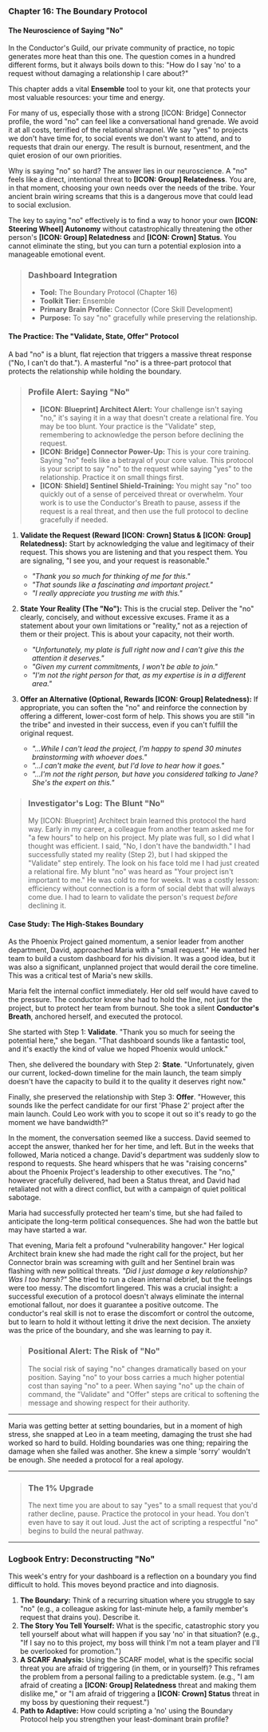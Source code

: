 ### **Chapter 16: The Boundary Protocol**
#### The Neuroscience of Saying "No"

In the Conductor's Guild, our private community of practice, no topic generates more heat than this one. The question comes in a hundred different forms, but it always boils down to this: "How do I say 'no' to a request without damaging a relationship I care about?"

This chapter adds a vital **Ensemble** tool to your kit, one that protects your most valuable resources: your time and energy.

For many of us, especially those with a strong [ICON: Bridge] Connector profile, the word "no" can feel like a conversational hand grenade. We avoid it at all costs, terrified of the relational shrapnel. We say "yes" to projects we don't have time for, to social events we don't want to attend, and to requests that drain our energy. The result is burnout, resentment, and the quiet erosion of our own priorities.

Why is saying "no" so hard? The answer lies in our neuroscience. A "no" feels like a direct, intentional threat to **[ICON: Group] Relatedness**. You are, in that moment, choosing your own needs over the needs of the tribe. Your ancient brain wiring screams that this is a dangerous move that could lead to social exclusion.

The key to saying "no" effectively is to find a way to honor your own **[ICON: Steering Wheel] Autonomy** without catastrophically threatening the other person's **[ICON: Group] Relatedness** and **[ICON: Crown] Status**. You cannot eliminate the sting, but you can turn a potential explosion into a manageable emotional event.

> ### **Dashboard Integration**
>
> *   **Tool:** The Boundary Protocol (Chapter 16)
> *   **Toolkit Tier:** Ensemble
> *   **Primary Brain Profile:** Connector (Core Skill Development)
> *   **Purpose:** To say "no" gracefully while preserving the relationship.

#### **The Practice: The "Validate, State, Offer" Protocol**

A bad "no" is a blunt, flat rejection that triggers a massive threat response ("No, I can't do that."). A masterful "no" is a three-part protocol that protects the relationship while holding the boundary.

> ### **Profile Alert: Saying "No"**
>
> *   **[ICON: Blueprint] Architect Alert:** Your challenge isn't saying "no," it's saying it in a way that doesn't create a relational fire. You may be too blunt. Your practice is the "Validate" step, remembering to acknowledge the person before declining the request.
> *   **[ICON: Bridge] Connector Power-Up:** This is your core training. Saying "no" feels like a betrayal of your core value. This protocol is your script to say "no" to the request while saying "yes" to the relationship. Practice it on small things first.
> *   **[ICON: Shield] Sentinel Shield-Training:** You might say "no" too quickly out of a sense of perceived threat or overwhelm. Your work is to use the Conductor's Breath to pause, assess if the request is a real threat, and then use the full protocol to decline gracefully if needed.

1.  **Validate the Request (Reward [ICON: Crown] Status & [ICON: Group] Relatedness):** Start by acknowledging the value and legitimacy of their request. This shows you are listening and that you respect them. You are signaling, "I see you, and your request is reasonable."
    *   *"Thank you so much for thinking of me for this."*
    *   *"That sounds like a fascinating and important project."*
    *   *"I really appreciate you trusting me with this."*

2.  **State Your Reality (The "No"):** This is the crucial step. Deliver the "no" clearly, concisely, and without excessive excuses. Frame it as a statement about your own limitations or "reality," not as a rejection of them or their project. This is about your capacity, not their worth.
    *   *"Unfortunately, my plate is full right now and I can't give this the attention it deserves."*
    *   *"Given my current commitments, I won't be able to join."*
    *   *"I'm not the right person for that, as my expertise is in a different area."*

3.  **Offer an Alternative (Optional, Rewards [ICON: Group] Relatedness):** If appropriate, you can soften the "no" and reinforce the connection by offering a different, lower-cost form of help. This shows you are still "in the tribe" and invested in their success, even if you can't fulfill the original request.
    *   *"...While I can't lead the project, I'm happy to spend 30 minutes brainstorming with whoever does."*
    *   *"...I can't make the event, but I'd love to hear how it goes."*
    *   *"...I'm not the right person, but have you considered talking to Jane? She's the expert on this."*

> ### **Investigator's Log: The Blunt "No"**
>
> My [ICON: Blueprint] Architect brain learned this protocol the hard way. Early in my career, a colleague from another team asked me for "a few hours" to help on his project. My plate was full, so I did what I thought was efficient. I said, "No, I don't have the bandwidth." I had successfully stated my reality (Step 2), but I had skipped the "Validate" step entirely. The look on his face told me I had just created a relational fire. My blunt "no" was heard as "Your project isn't important to me." He was cold to me for weeks. It was a costly lesson: efficiency without connection is a form of social debt that will always come due. I had to learn to validate the person's request *before* declining it.

#### **Case Study: The High-Stakes Boundary**

As the Phoenix Project gained momentum, a senior leader from another department, David, approached Maria with a "small request." He wanted her team to build a custom dashboard for his division. It was a good idea, but it was also a significant, unplanned project that would derail the core timeline. This was a critical test of Maria's new skills.

Maria felt the internal conflict immediately. Her old self would have caved to the pressure. The conductor knew she had to hold the line, not just for the project, but to protect her team from burnout. She took a silent **Conductor's Breath**, anchored herself, and executed the protocol.

She started with Step 1: **Validate**. "Thank you so much for seeing the potential here," she began. "That dashboard sounds like a fantastic tool, and it's exactly the kind of value we hoped Phoenix would unlock."

Then, she delivered the boundary with Step 2: **State**. "Unfortunately, given our current, locked-down timeline for the main launch, the team simply doesn't have the capacity to build it to the quality it deserves right now."

Finally, she preserved the relationship with Step 3: **Offer**. "However, this sounds like the perfect candidate for our first 'Phase 2' project after the main launch. Could Leo work with you to scope it out so it's ready to go the moment we have bandwidth?"

In the moment, the conversation seemed like a success. David seemed to accept the answer, thanked her for her time, and left. But in the weeks that followed, Maria noticed a change. David's department was suddenly slow to respond to requests. She heard whispers that he was "raising concerns" about the Phoenix Project's leadership to other executives. The "no," however gracefully delivered, had been a Status threat, and David had retaliated not with a direct conflict, but with a campaign of quiet political sabotage.

Maria had successfully protected her team's time, but she had failed to anticipate the long-term political consequences. She had won the battle but may have started a war.

That evening, Maria felt a profound "vulnerability hangover." Her logical Architect brain knew she had made the right call for the project, but her Connector brain was screaming with guilt and her Sentinel brain was flashing with new political threats. *"Did I just damage a key relationship? Was I too harsh?"* She tried to run a clean internal debrief, but the feelings were too messy. The discomfort lingered. This was a crucial insight: a successful execution of a protocol doesn't always eliminate the internal emotional fallout, nor does it guarantee a positive outcome. The conductor's real skill is not to erase the discomfort or control the outcome, but to learn to hold it without letting it drive the next decision. The anxiety was the price of the boundary, and she was learning to pay it.

> ### **Positional Alert: The Risk of "No"**
>
> The social risk of saying "no" changes dramatically based on your position. Saying "no" to your boss carries a much higher potential cost than saying "no" to a peer. When saying "no" up the chain of command, the "Validate" and "Offer" steps are critical to softening the message and showing respect for their authority.

---

Maria was getting better at setting boundaries, but in a moment of high stress, she snapped at Leo in a team meeting, damaging the trust she had worked so hard to build. Holding boundaries was one thing; repairing the damage when she failed was another. She knew a simple 'sorry' wouldn't be enough. She needed a protocol for a real apology.

---
> ### **The 1% Upgrade**
>
> The next time you are about to say "yes" to a small request that you'd rather decline, pause. Practice the protocol in your head. You don't even have to say it out loud. Just the act of scripting a respectful "no" begins to build the neural pathway.

---
### **Logbook Entry: Deconstructing "No"**

This week's entry for your dashboard is a reflection on a boundary you find difficult to hold. This moves beyond practice and into diagnosis.

1.  **The Boundary:** Think of a recurring situation where you struggle to say "no" (e.g., a colleague asking for last-minute help, a family member's request that drains you). Describe it.
2.  **The Story You Tell Yourself:** What is the specific, catastrophic story you tell yourself about what will happen if you say 'no' in that situation? (e.g., "If I say no to this project, my boss will think I'm not a team player and I'll be overlooked for promotion.")
3.  **A SCARF Analysis:** Using the SCARF model, what is the specific social threat you are afraid of triggering (in them, or in yourself)? This reframes the problem from a personal failing to a predictable system. (e.g., "I am afraid of creating a **[ICON: Group] Relatedness** threat and making them dislike me," or "I am afraid of triggering a **[ICON: Crown] Status** threat in my boss by questioning their request.")
4.  **Path to Adaptive:** How could scripting a 'no' using the Boundary Protocol help you strengthen your least-dominant brain profile?
      